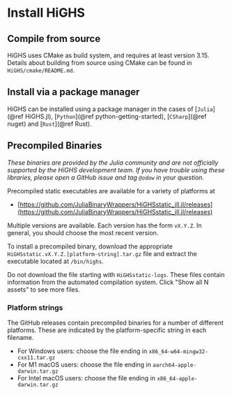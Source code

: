# Install HiGHS

## Compile from source 

HiGHS uses CMake as build system, and requires at least version
3.15. Details about building from source using CMake can be found in `HiGHS/cmake/README.md`.

## Install via a package manager

HiGHS can be installed using a package manager in the cases of
[`Julia`](@ref HiGHS.jl), [`Python`](@ref python-getting-started), [`CSharp`](@ref nuget) and [`Rust`](@ref Rust).

## Precompiled Binaries

_These binaries are provided by the Julia community and are not officially
supported by the HiGHS development team. If you have trouble using these
libraries, please open a GitHub issue and tag `@odow` in your question._

Precompiled static executables are available for a variety of platforms at

 * [https://github.com/JuliaBinaryWrappers/HiGHSstatic_jll.jl/releases](https://github.com/JuliaBinaryWrappers/HiGHSstatic_jll.jl/releases)

Multiple versions are available. Each version has the form `vX.Y.Z`. In
general, you should choose the most recent version.

To install a precompiled binary, download the appropriate `HiGHSstatic.vX.Y.Z.[platform-string].tar.gz`
file and extract the executable located at `/bin/highs`.

Do not download the file starting with `HiGHSstatic-logs`. These files contain
information from the automated compilation system. Click "Show all N assets"
to see more files.

### Platform strings

The GitHub releases contain precompiled binaries for a number of different
platforms. These are indicated by the platform-specific string in each
filename.

 * For Windows users: choose the file ending in `x86_64-w64-mingw32-cxx11.tar.gz`
 * For M1 macOS users: choose the file ending in `aarch64-apple-darwin.tar.gz`
 * For Intel macOS users: choose the file ending in `x86_64-apple-darwin.tar.gz`
